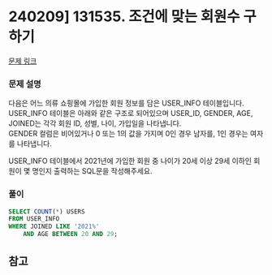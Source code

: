 # 240209] 131535. 조건에 맞는 회원수 구하기

[문제 링크](https://school.programmers.co.kr/learn/courses/30/lessons/131535)

### 문제 설명
다음은 어느 의류 쇼핑몰에 가입한 회원 정보를 담은 USER_INFO 테이블입니다. USER_INFO 테이블은 아래와 같은 구조로 되어있으며 USER_ID, GENDER, AGE, JOINED는 각각 회원 ID, 성별, 나이, 가입일을 나타냅니다.  
GENDER 컬럼은 비어있거나 0 또는 1의 값을 가지며 0인 경우 남자를, 1인 경우는 여자를 나타냅니다.  

USER_INFO 테이블에서 2021년에 가입한 회원 중 나이가 20세 이상 29세 이하인 회원이 몇 명인지 출력하는 SQL문을 작성해주세요.  

### 풀이
```sql
SELECT COUNT(*) USERS
FROM USER_INFO
WHERE JOINED LIKE '2021%'
    AND AGE BETWEEN 20 AND 29;
```

## 참고
